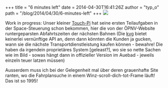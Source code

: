 +++
title = "6 minutes left"
date = 2014-04-30T16:41:26Z
author = "typ_o"
path = "/blog/2014/04/30/6-minutes-left"
+++
[![](https://flipdot.org/blog/uploads/timetables.serendipityThumb.jpg)](https://flipdot.org/blog/uploads/timetables.jpg)  
  
Work in progress: Unser kleiner
[Touch-Pi](http://flipdot.org/blog/index.php?/archives/235-Laser!.html)
hat seine ersten Teilaufgaben in der Space-Steuerung schon bekommen,
hier die von der ÖPNV-Website runtergeparsten Abfahrtszeiten der
nächsten Bahnen (Die [kvg](http://kvg.de/) bietet keinerlei vernünftige
API an, denn dann könnten die Kunden ja gucken, wann sie die nächste
Transportdienstleistung kaufen können - bewahre\! Die haben da irgendein
proprietäres System \[geleast?\], wo sie so nette Sachen wie im Bild -
sowas hängt dann in offizieller Version im Auebad - jeweils einzeln
teuer latzen müssen)  
  
Ausserdem muss ich bei der Gelegenheit mal über deren grauenhafte Site
ranten, wo die Fahrplansuche in einem Winz-scroll-dich-tot-Frame läuft\!
Das ist so 1995\!
